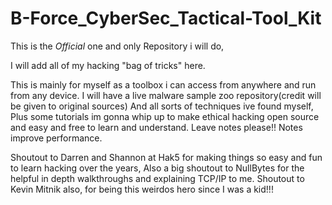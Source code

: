 # B-Force_CyberSec_Tactical-Tool_Kit
This is the *Official* one and only Repository i will do, 

I will add all of my hacking "bag of tricks" here.

This is mainly for myself as a toolbox i can access from anywhere and run from any device. 
I will have a live malware sample zoo repository(credit will be given to original sources) 
And all sorts of techniques ive found myself, 
Plus some tutorials im gonna whip up to make ethical hacking open source and easy and free to learn and understand. 
Leave notes please!! Notes improve performance. 

Shoutout to Darren and Shannon at Hak5 for making things so easy and fun to learn hacking over the years,
Also a big shoutout to NullBytes for the helpful in depth walkthroughs and explaining TCP/IP to me.
Shoutout to Kevin Mitnik also, for being this weirdos hero since I was a kid!!!
